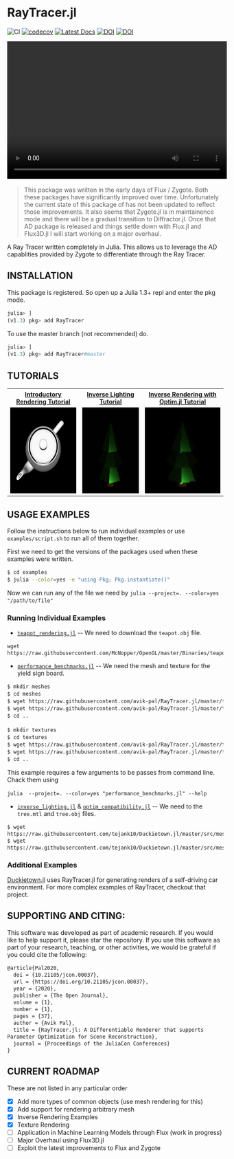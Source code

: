 # RayTracer.jl

![CI](https://github.com/avik-pal/RayTracer.jl/workflows/CI/badge.svg?branch=master)
[![codecov](https://codecov.io/gh/avik-pal/RayTracer.jl/branch/master/graph/badge.svg)](https://codecov.io/gh/avik-pal/RayTracer.jl)
[![Latest Docs](https://img.shields.io/badge/docs-latest-blue.svg)](https://avik-pal.github.io/RayTracer.jl/dev/)
[![DOI](https://proceedings.juliacon.org/papers/10.21105/jcon.00037/status.svg)](https://doi.org/10.21105/jcon.00037)
[![DOI](https://zenodo.org/badge/DOI/10.5281/zenodo.1442781.svg)](https://doi.org/10.5281/zenodo.1442781)

<p align="center">
    <video width="512" height="320" autoplay loop>
        <source src="docs/src/assets/udem1.gif" type="video/gif">
    </video>
</p>

> This package was written in the early days of Flux / Zygote. Both these packages have significantly improved over time. Unfortunately the current state of this package of has not been updated to reflect those improvements. It also seems that Zygote.jl is in maintainence mode and there will be a gradual transition to Diffractor.jl. Once that AD package is released and things settle down with Flux.jl and Flux3D.jl I will start working on a major overhaul.

A Ray Tracer written completely in Julia. This allows us to leverage the AD capablities provided
by Zygote to differentiate through the Ray Tracer.

## INSTALLATION

This package is registered. So open up a Julia 1.3+ repl and enter the pkg mode.

```julia
julia> ]
(v1.3) pkg> add RayTracer
```

To use the master branch (not recommended) do.

```julia
julia> ]
(v1.3) pkg> add RayTracer#master
```

## TUTORIALS

<div align="center">
  <table>
    <tr>
      <th style="text-align:center">
        <a href="examples/teapot_rendering.jl">Introductory Rendering Tutorial</a>
      </th>
      <th style="text-align:center">
        <a href="examples/inverse_lighting.jl">Inverse Lighting Tutorial</a>
      </th>
      <th style="text-align:center">
        <a href="examples/optim_compatibility.jl">Inverse Rendering with Optim.jl Tutorial</a>
      </th>
    </tr>
    <tr>
      <td align="center">
        <a href="examples/teapot_rendering.jl">
          <img border="0" src="paper/images/render/teapot_top.jpg" width="200" height="200">
        </a>
      </td>
      <td align="center">
        <a href="examples/inverse_lighting.jl">
          <img border="0" src="docs/src/assets/inv_lighting.gif" width="200" height="200">
        </a>
      </td>
      <td align="center">
        <a href="examples/optim_compatibility.jl">
          <img border="0" src="docs/src/assets/inv_lighting_optim.gif" width="200" height="200">
        </a>
      </td>
    </tr>
  </table>
</div>

## USAGE EXAMPLES

Follow the instructions below to run individual examples or use
`examples/script.sh` to run all of them together.

First we need to get the versions of the packages used when these
examples were written.

```bash
$ cd examples
$ julia --color=yes -e "using Pkg; Pkg.instantiate()"
```

Now we can run any of the file we need by
`julia --project=. --color=yes "/path/to/file"`

### Running Individual Examples

* [`teapot_rendering.jl`](examples/teapot_rendering.jl) -- We need to download the `teapot.obj` file.

```
wget https://raw.githubusercontent.com/McNopper/OpenGL/master/Binaries/teapot.obj
```

* [`performance_benchmarks.jl`](examples/performance_benchmarks.jl) -- We need the mesh and texture for
  the yield sign board.

```bash
$ mkdir meshes
$ cd meshes
$ wget https://raw.githubusercontent.com/avik-pal/RayTracer.jl/master/test/meshes/sign_yield.obj
$ wget https://raw.githubusercontent.com/avik-pal/RayTracer.jl/master/test/meshes/sign_yield.mtl
$ cd ..

$ mkdir textures
$ cd textures
$ wget https://raw.githubusercontent.com/avik-pal/RayTracer.jl/master/test/textures/wood_osb.jpg
$ wget https://raw.githubusercontent.com/avik-pal/RayTracer.jl/master/test/textures/sign_yield.png
$ cd ..
```

This example requires a few arguments to be passes from command line. Chack them using

`julia  --project=. --color=yes "performance_benchmarks.jl" --help`

* [`inverse_lighting.jl`](examples/inverse_lighting.jl) &
  [`optim_compatibility.jl`](examples/optim_compatibility.jl) -- We need to the `tree.mtl`
  and `tree.obj` files.

```
$ wget https://raw.githubusercontent.com/tejank10/Duckietown.jl/master/src/meshes/tree.obj 
$ wget https://raw.githubusercontent.com/tejank10/Duckietown.jl/master/src/meshes/tree.mtl
```

### Additional Examples

[Duckietown.jl](https://github.com/tejank10/Duckietown.jl) uses RayTracer.jl for generating renders
of a self-driving car environment. For more complex examples of RayTracer, checkout that project.

## SUPPORTING AND CITING:

This software was developed as part of academic research. If you would like to help support it, please star the repository. If you use this software as part of your research, teaching, or other activities, we would be grateful if you could cite the following:

```
@article{Pal2020,
  doi = {10.21105/jcon.00037},
  url = {https://doi.org/10.21105/jcon.00037},
  year = {2020},
  publisher = {The Open Journal},
  volume = {1},
  number = {1},
  pages = {37},
  author = {Avik Pal},
  title = {RayTracer.jl: A Differentiable Renderer that supports Parameter Optimization for Scene Reconstruction},
  journal = {Proceedings of the JuliaCon Conferences}
}
```

## CURRENT ROADMAP

These are not listed in any particular order

- [X] Add more types of common objects (use mesh rendering for this)
- [X] Add support for rendering arbitrary mesh
- [X] Inverse Rendering Examples
- [X] Texture Rendering
- [ ] Application in Machine Learning Models through Flux (work in progress)
- [ ] Major Overhaul using Flux3D.jl
- [ ] Exploit the latest improvements to Flux and Zygote
